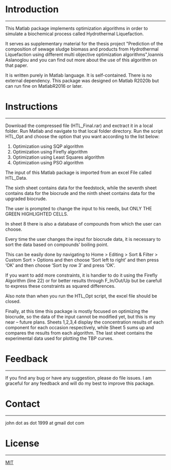 # Introduction
-------
This Matlab package implements optimization algorithms in order to simulate a biochemical process called Hydrothermal Liquefaction. 

It serves as supplementary material for the thesis project "Prediction of the composition of sewage sludge biomass and products from Hydrothermal Liquefaction using different multi objective optimization algorithms",Ioannis Aslanoglou and you can find out more about the use of this algorithm on that paper.

It is written purely in Matlab language. It is self-contained. There is no external dependency.
This package was designed on Matlab R2020b but can run fine on MatlabR2016 or later.
# Instructions
-------
Download the compressed file (HTL_Final.rar) and exctract it in a local folder.
Run Matlab and navigate to that local folder directory.
Run the script HTL_Opt and choose the option that you want according to the list below:
1. Optimization using SQP algorithm
2. Optimization using Firefly algorithm
3. Optimization using Least Squares algorithm
4. Optimization using PSO algorithm

The input of this Matlab package is imported from an excel File called HTL_Data.

The sixth sheet contains data for the feedstock, while the seventh sheet contains data for the biocrude and the ninth sheet contains data for the upgraded biocrude. 

The user is prompted to change the input to his needs, but ONLY THE GREEN HIGHLIGHTED CELLS.

In sheet 8 there is also a database of compounds from which the user can choose.

Every time the user changes the input for biocrude data, it is necessary to sort the data based on compounds’ boiling point. 

This can be easily done by navigating to Home > Editing > Sort & Filter > Custom Sort > Options and then choose ‘Sort left to right’ and then press ‘OK’ and then choose ‘Sort by row 3’ and press ‘OK’. 

If you want to add more constraints, it is handier to do it using the Firefly Algorithm (line 22) or for better results through F_In/Out/Up but be carefull to express these constraints as squared differences. 

Also note than when you run the HTL_Opt script, the excel file should be closed.

Finally, at this time this package is mostly focused on optimizing the biocrude, so the data of the input  cannot be modified yet, but this is my near – future plans.
Sheets 1,2,3,4 display the concentration results of each component for each occasion respectively, while Sheet 5 sums up and compares the results from each algorithm.
The last sheet contains the experimental data used for plotting the TBP curves.
# Feedback
-------
If you find any bug or have any suggestion, please do file issues. I am graceful for any feedback and will do my best to improve this package.

# Contact
-------
john dot as dot 1999 at gmail dot com

# License
-------
[MIT](https://choosealicense.com/licenses/mit/)
